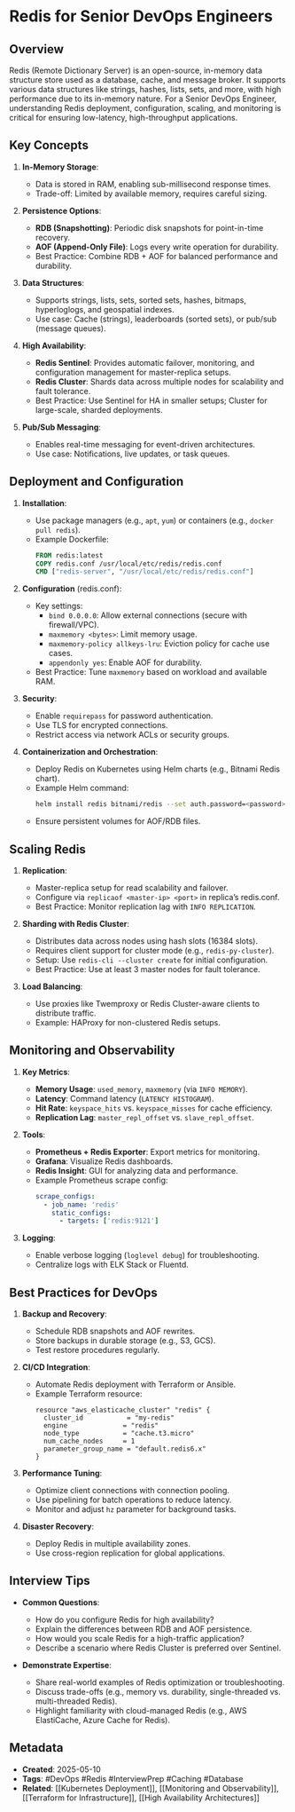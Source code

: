 # Redis for Senior DevOps Engineers

## Overview
Redis (Remote Dictionary Server) is an open-source, in-memory data structure store used as a database, cache, and message broker. It supports various data structures like strings, hashes, lists, sets, and more, with high performance due to its in-memory nature. For a Senior DevOps Engineer, understanding Redis deployment, configuration, scaling, and monitoring is critical for ensuring low-latency, high-throughput applications.

## Key Concepts
1. **In-Memory Storage**:
   - Data is stored in RAM, enabling sub-millisecond response times.
   - Trade-off: Limited by available memory, requires careful sizing.

2. **Persistence Options**:
   - **RDB (Snapshotting)**: Periodic disk snapshots for point-in-time recovery.
   - **AOF (Append-Only File)**: Logs every write operation for durability.
   - Best Practice: Combine RDB + AOF for balanced performance and durability.

3. **Data Structures**:
   - Supports strings, lists, sets, sorted sets, hashes, bitmaps, hyperloglogs, and geospatial indexes.
   - Use case: Cache (strings), leaderboards (sorted sets), or pub/sub (message queues).

4. **High Availability**:
   - **Redis Sentinel**: Provides automatic failover, monitoring, and configuration management for master-replica setups.
   - **Redis Cluster**: Shards data across multiple nodes for scalability and fault tolerance.
   - Best Practice: Use Sentinel for HA in smaller setups; Cluster for large-scale, sharded deployments.

5. **Pub/Sub Messaging**:
   - Enables real-time messaging for event-driven architectures.
   - Use case: Notifications, live updates, or task queues.

## Deployment and Configuration
1. **Installation**:
   - Use package managers (e.g., `apt`, `yum`) or containers (e.g., `docker pull redis`).
   - Example Dockerfile:
     ```dockerfile
     FROM redis:latest
     COPY redis.conf /usr/local/etc/redis/redis.conf
     CMD ["redis-server", "/usr/local/etc/redis/redis.conf"]
     ```

2. **Configuration** (redis.conf):
   - Key settings:
     - `bind 0.0.0.0`: Allow external connections (secure with firewall/VPC).
     - `maxmemory <bytes>`: Limit memory usage.
     - `maxmemory-policy allkeys-lru`: Eviction policy for cache use cases.
     - `appendonly yes`: Enable AOF for durability.
   - Best Practice: Tune `maxmemory` based on workload and available RAM.

3. **Security**:
   - Enable `requirepass` for password authentication.
   - Use TLS for encrypted connections.
   - Restrict access via network ACLs or security groups.

4. **Containerization and Orchestration**:
   - Deploy Redis on Kubernetes using Helm charts (e.g., Bitnami Redis chart).
   - Example Helm command:
     ```bash
     helm install redis bitnami/redis --set auth.password=<password>
     ```
   - Ensure persistent volumes for AOF/RDB files.

## Scaling Redis
1. **Replication**:
   - Master-replica setup for read scalability and failover.
   - Configure via `replicaof <master-ip> <port>` in replica’s redis.conf.
   - Best Practice: Monitor replication lag with `INFO REPLICATION`.

2. **Sharding with Redis Cluster**:
   - Distributes data across nodes using hash slots (16384 slots).
   - Requires client support for cluster mode (e.g., `redis-py-cluster`).
   - Setup: Use `redis-cli --cluster create` for initial configuration.
   - Best Practice: Use at least 3 master nodes for fault tolerance.

3. **Load Balancing**:
   - Use proxies like Twemproxy or Redis Cluster-aware clients to distribute traffic.
   - Example: HAProxy for non-clustered Redis setups.

## Monitoring and Observability
1. **Key Metrics**:
   - **Memory Usage**: `used_memory`, `maxmemory` (via `INFO MEMORY`).
   - **Latency**: Command latency (`LATENCY HISTOGRAM`).
   - **Hit Rate**: `keyspace_hits` vs. `keyspace_misses` for cache efficiency.
   - **Replication Lag**: `master_repl_offset` vs. `slave_repl_offset`.

2. **Tools**:
   - **Prometheus + Redis Exporter**: Export metrics for monitoring.
   - **Grafana**: Visualize Redis dashboards.
   - **Redis Insight**: GUI for analyzing data and performance.
   - Example Prometheus scrape config:
     ```yaml
     scrape_configs:
       - job_name: 'redis'
         static_configs:
           - targets: ['redis:9121']
     ```

3. **Logging**:
   - Enable verbose logging (`loglevel debug`) for troubleshooting.
   - Centralize logs with ELK Stack or Fluentd.

## Best Practices for DevOps
1. **Backup and Recovery**:
   - Schedule RDB snapshots and AOF rewrites.
   - Store backups in durable storage (e.g., S3, GCS).
   - Test restore procedures regularly.

2. **CI/CD Integration**:
   - Automate Redis deployment with Terraform or Ansible.
   - Example Terraform resource:
     ```hcl
     resource "aws_elasticache_cluster" "redis" {
       cluster_id           = "my-redis"
       engine              = "redis"
       node_type           = "cache.t3.micro"
       num_cache_nodes     = 1
       parameter_group_name = "default.redis6.x"
     }
     ```

3. **Performance Tuning**:
   - Optimize client connections with connection pooling.
   - Use pipelining for batch operations to reduce latency.
   - Monitor and adjust `hz` parameter for background tasks.

4. **Disaster Recovery**:
   - Deploy Redis in multiple availability zones.
   - Use cross-region replication for global applications.

## Interview Tips
- **Common Questions**:
  - How do you configure Redis for high availability?
  - Explain the differences between RDB and AOF persistence.
  - How would you scale Redis for a high-traffic application?
  - Describe a scenario where Redis Cluster is preferred over Sentinel.

- **Demonstrate Expertise**:
  - Share real-world examples of Redis optimization or troubleshooting.
  - Discuss trade-offs (e.g., memory vs. durability, single-threaded vs. multi-threaded Redis).
  - Highlight familiarity with cloud-managed Redis (e.g., AWS ElastiCache, Azure Cache for Redis).

## Metadata
- **Created**: 2025-05-10
- **Tags**: #DevOps #Redis #InterviewPrep #Caching #Database
- **Related**: [[Kubernetes Deployment]], [[Monitoring and Observability]], [[Terraform for Infrastructure]], [[High Availability Architectures]]